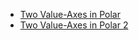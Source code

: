 - [Two Value-Axes in Polar](Polar/two_value_axes_in_polar ':include :type=code')
- [Two Value-Axes in Polar 2](Polar/two_value_axes_in_polar_2 ':include :type=code')
